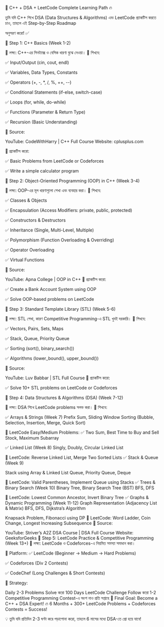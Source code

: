 🚀 C++ + DSA + LeetCode Complete Learning Path 🔥

তুমি যদি C++ শিখে DSA (Data Structures & Algorithms) এবং LeetCode প্র্যাকটিস করতে চাও, তাহলে এই Step-by-Step Roadmap 

অনুসরণ করো! ✅

📌 Step 1: C++ Basics (Week 1-2)

🎯 লক্ষ্য: C++-এর সিনট্যাক্স ও বেসিক ধারণা বুঝে নেওয়া।
📌 শিখবে:

✅ Input/Output (cin, cout, endl)

✅ Variables, Data Types, Constants

✅ Operators (+, -, *, /, %, ++, --)

✅ Conditional Statements (if-else, switch-case)

✅ Loops (for, while, do-while)

✅ Functions (Parameter & Return Type)

✅ Recursion (Basic Understanding)

📖 Source:

YouTube: CodeWithHarry | C++ Full Course
Website: cplusplus.com

📝 প্র্যাকটিস করো:

✅ Basic Problems from LeetCode or Codeforces

✅ Write a simple calculator program

📌 Step 2: Object-Oriented Programming (OOP) in C++ (Week 3-4)

🎯 লক্ষ্য: OOP-এর মূল ধারণাগুলো শেখা এবং ব্যবহার করা।
📌 শিখবে:

✅ Classes & Objects

✅ Encapsulation (Access Modifiers: private, public, protected)

✅ Constructors & Destructors

✅ Inheritance (Single, Multi-Level, Multiple)

✅ Polymorphism (Function Overloading & Overriding)

✅ Operator Overloading

✅ Virtual Functions

📖 Source:

YouTube: Apna College | OOP in C++
📝 প্র্যাকটিস করো:

✅ Create a Bank Account System using OOP

✅ Solve OOP-based problems on LeetCode

📌 Step 3: Standard Template Library (STL) (Week 5-6)

🎯 লক্ষ্য: STL শেখা, কারণ Competitive Programming-এ STL খুবই দরকারি।
📌 শিখবে:

✅ Vectors, Pairs, Sets, Maps

✅ Stack, Queue, Priority Queue

✅ Sorting (sort(), binary_search())

✅ Algorithms (lower_bound(), upper_bound())

📖 Source:

YouTube: Luv Babbar | STL Full Course
📝 প্র্যাকটিস করো:

✅ Solve 10+ STL problems on LeetCode or Codeforces

📌 Step 4: Data Structures & Algorithms (DSA) (Week 7-12)

🎯 লক্ষ্য: DSA শিখে LeetCode problems সলভ করা।
📌 শিখবে:

✅ Arrays & Strings (Week 7)
Prefix Sum, Sliding Window
Sorting (Bubble, Selection, Insertion, Merge, Quick Sort)

📖 LeetCode Easy/Medium Problems:
✅ Two Sum, Best Time to Buy and Sell Stock, Maximum Subarray

✅ Linked List (Week 8)
Singly, Doubly, Circular Linked List

📖 LeetCode: Reverse Linked List, Merge Two Sorted Lists
✅ Stack & Queue (Week 9)

Stack using Array & Linked List
Queue, Priority Queue, Deque

📖 LeetCode: Valid Parentheses, Implement Queue using Stacks
✅ Trees & Binary Search (Week 10)
Binary Tree, Binary Search Tree (BST)
BFS, DFS

📖 LeetCode: Lowest Common Ancestor, Invert Binary Tree
✅ Graphs & Dynamic Programming (Week 11-12)
Graph Representation (Adjacency List & Matrix)
BFS, DFS, Dijkstra’s Algorithm

Knapsack Problem, Fibonacci using DP
📖 LeetCode: Word Ladder, Coin Change, Longest Increasing Subsequence
📖 Source:

YouTube: Striver’s A2Z DSA Course | DSA Full Course
Website: GeeksforGeeks
📌 Step 5: LeetCode Practice & Competitive Programming (Week 13+)
🎯 লক্ষ্য: LeetCode ও Codeforces-এ নিয়মিত সমস্যা সমাধান করা।

📖 Platform:
✅ LeetCode (Beginner → Medium → Hard Problems)

✅ Codeforces (Div 2 Contests)

✅ CodeChef (Long Challenges & Short Contests)

📖 Strategy:

Daily 2-3 Problems Solve করো
100 Days LeetCode Challenge Follow করো
1-2 Competitive Programming Contest-এ অংশ নাও প্রতি সপ্তাহে
🎯 Final Goal: Become a C++ + DSA Expert!
🔥 6 Months + 300+ LeetCode Problems + Codeforces Contests = Success!

💡 তুমি যদি প্রতিদিন 2-3 ঘণ্টা করে পড়াশোনা করো, তাহলে 6 মাসের মধ্যে DSA-তে প্রো হয়ে যাবে!

